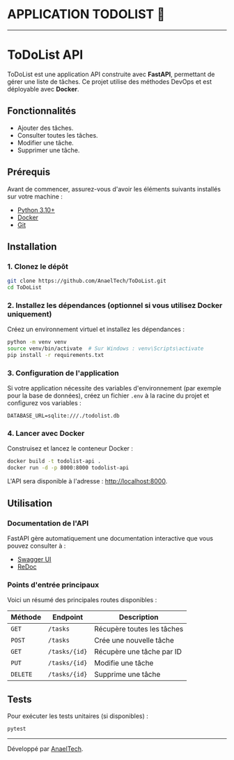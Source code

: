 # APPLICATION TODOLIST :notebook_with_decorative_cover:

---

# ToDoList API

ToDoList est une application API construite avec **FastAPI**, permettant de gérer une liste de tâches. Ce projet utilise des méthodes DevOps et est déployable avec **Docker**.

## Fonctionnalités
- Ajouter des tâches.
- Consulter toutes les tâches.
- Modifier une tâche.
- Supprimer une tâche.

## Prérequis

Avant de commencer, assurez-vous d'avoir les éléments suivants installés sur votre machine :
- [Python 3.10+](https://www.python.org/)
- [Docker](https://www.docker.com/)
- [Git](https://git-scm.com/)

## Installation

### 1. Clonez le dépôt
```bash
git clone https://github.com/AnaelTech/ToDoList.git
cd ToDoList
```

### 2. Installez les dépendances (optionnel si vous utilisez Docker uniquement)
Créez un environnement virtuel et installez les dépendances :
```bash
python -m venv venv
source venv/bin/activate  # Sur Windows : venv\Scripts\activate
pip install -r requirements.txt
```

### 3. Configuration de l'application
Si votre application nécessite des variables d'environnement (par exemple pour la base de données), créez un fichier `.env` à la racine du projet et configurez vos variables :

```env
DATABASE_URL=sqlite:///./todolist.db
```

### 4. Lancer avec Docker
Construisez et lancez le conteneur Docker :
```bash
docker build -t todolist-api .
docker run -d -p 8000:8000 todolist-api
```
L'API sera disponible à l'adresse : [http://localhost:8000](http://localhost:8000).

## Utilisation

### Documentation de l'API
FastAPI gère automatiquement une documentation interactive que vous pouvez consulter à :
- [Swagger UI](http://localhost:8000/docs)
- [ReDoc](http://localhost:8000/redoc)

### Points d'entrée principaux
Voici un résumé des principales routes disponibles :

| Méthode | Endpoint       | Description              |
|----------|----------------|--------------------------|
| `GET`    | `/tasks`       | Récupère toutes les tâches |
| `POST`   | `/tasks`       | Crée une nouvelle tâche   |
| `GET`    | `/tasks/{id}`  | Récupère une tâche par ID |
| `PUT`    | `/tasks/{id}`  | Modifie une tâche       |
| `DELETE` | `/tasks/{id}`  | Supprime une tâche      |

## Tests

Pour exécuter les tests unitaires (si disponibles) :
```bash
pytest
```

---

Développé par [AnaelTech](https://github.com/AnaelTech).